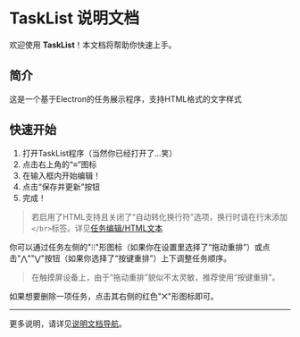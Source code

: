 # TaskList 说明文档

欢迎使用 **TaskList**！本文档将帮助你快速上手。

## 简介

这是一个基于Electron的任务展示程序，支持HTML格式的文字样式

## 快速开始

1. 打开TaskList程序（当然你已经打开了...笑）
2. 点击右上角的“≡”图标
3. 在输入框内开始编辑！
4. 点击“保存并更新”按钮
5. 完成！

> 若启用了HTML支持且关闭了“自动转化换行符”选项，换行时请在行末添加 `</br>`标签。详见[任务编辑/HTML文本](md/edit.md)

你可以通过任务左侧的"⁝⁝"形图标（如果你在设置里选择了“拖动重排”）或点击"⋀""⋁"按钮（如果你选择了“按键重排”）上下调整任务顺序。

> 在触摸屏设备上，由于“拖动重排”貌似不太灵敏，推荐使用“按键重排”。

如果想要删除一项任务，点击其右侧的红色"⨉"形图标即可。

---

更多说明，请详见[说明文档导航](README-NAV.md)。
